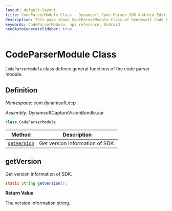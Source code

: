 ```yaml
---
layout: default-layout
title: CodeParserModule Class - Dynamsoft Code Parser SDK Android Edition API Reference
description: This page shows CodeParserModule Class of Dynamsoft Code Parser SDK Android Edition.
keywords: CodeParserModule, api reference, Android
needAutoGenerateSidebar: true
---
```


# CodeParserModule Class

`CodeParserModule` class defines general functions of the code parser module.

## Definition

*Namespace:* com.dynamsoft.dcp

*Assembly:* DynamsoftCaptureVisionBundle.aar

```java
class CodeParserModule
```

| Method               | Description |
|----------------------|-------------|
| [`getVersion`](#getversion) | Get version information of SDK.|

## getVersion

Get version information of SDK.

```java
static String getVersion();
```

**Return Value**

The version information string.
